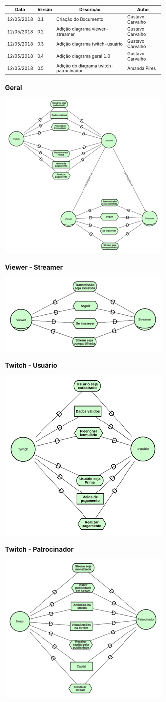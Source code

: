 |Data|Versão|Descrição|Autor|
|----|------|---------|-----|
|12/05/2018|0.1|Criação do Documento|Gustavo Carvalho|
|12/05/2018|0.2|Adição diagrama viewer-streamer|Gustavo Carvalho|
|12/05/2018|0.3|Adição diagrama twitch-usuário|Gustavo Carvalho|
|12/05/2018|0.4|Adição diagrama geral 1.0 |Gustavo Carvalho|
|12/05/2018|0.5|Adição do diagrama twitch-patrocinador |Amanda Pires|

## Geral

![Geral 1.0](./images/iStar/strategic-dependecy/geral.png)

## Viewer - Streamer

![Viewer - Streamer](./images/iStar/strategic-dependecy/viewer-streamer.png)

## Twitch - Usuário

![Twitch - Usuário](./images/iStar/strategic-dependecy/twitch-usuario.png)

## Twitch - Patrocinador

![Twitch - Patrocinador](./images/iStar/strategic-dependecy/twitch-patrocinador.png)

